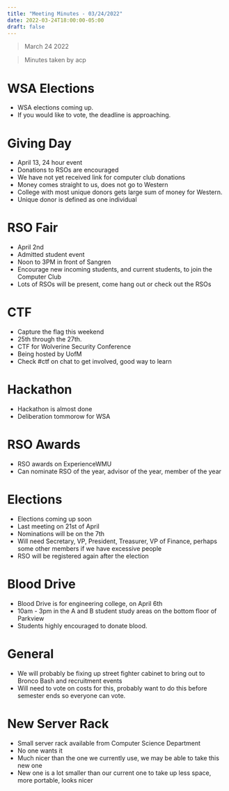 ```yaml
---
title: "Meeting Minutes - 03/24/2022"
date: 2022-03-24T18:00:00-05:00
draft: false
---
```


> March 24 2022

> Minutes taken by acp

# WSA Elections
 - WSA elections coming up.
 - If you would like to vote, the deadline is approaching.

# Giving Day
 - April 13, 24 hour event
 - Donations to RSOs are encouraged
 - We have not yet received link for computer club donations
 - Money comes straight to us, does not go to Western
 - College with most unique donors gets large sum of money for Western.
 - Unique donor is defined as one individual

# RSO Fair
 - April 2nd
 - Admitted student event
 - Noon to 3PM in front of Sangren
 - Encourage new incoming students, and current students, to join the Computer Club
 - Lots of RSOs will be present, come hang out or check out the RSOs

# CTF
 - Capture the flag this weekend
 - 25th through the 27th.
 - CTF for Wolverine Security Conference
 - Being hosted by UofM
 - Check #ctf on chat to get involved, good way to learn

# Hackathon
 - Hackathon is almost done
 - Deliberation tommorow for WSA

# RSO Awards
 - RSO awards on ExperienceWMU
 - Can nominate RSO of the year, advisor of the year, member of the year

# Elections
- Elections coming up soon
- Last meeting on 21st of April
- Nominations will be on the 7th
- Will need Secretary, VP, President, Treasurer, VP of Finance, perhaps some other members if we have excessive people
- RSO will be registered again after the election

# Blood Drive
 - Blood Drive is for engineering college, on April 6th
 - 10am - 3pm in the A and B student study areas on the bottom floor of Parkview
 - Students highly encouraged to donate blood.

# General
 - We will probably be fixing up street fighter cabinet to bring out to Bronco Bash and recruitment events
 - Will need to vote on costs for this, probably want to do this before semester ends so everyone can vote.

# New Server Rack
 - Small server rack available from Computer Science Department
 - No one wants it
 - Much nicer than the one we currently use, we may be able to take this new one
 - New one is a lot smaller than our current one to take up less space, more portable, looks nicer
